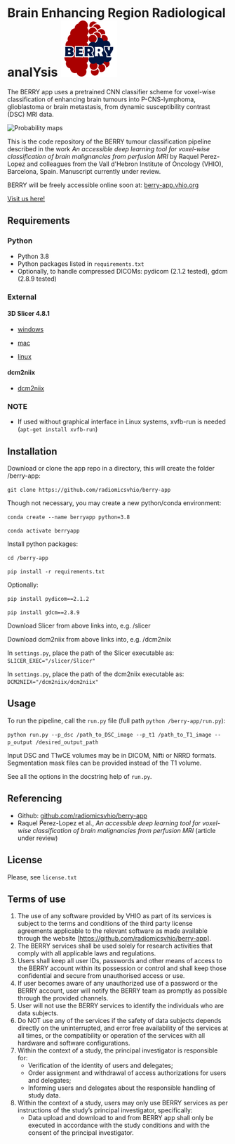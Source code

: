 # Brain Enhancing Region Radiological analYsis ![logo](doc/img/berry0_128.png)

The BERRY app uses a pretrained CNN classifier scheme for voxel-wise classification of enhancing brain tumours into P-CNS-lymphoma, glioblastoma or brain metastasis, from dynamic susceptibility contrast (DSC) MRI data.

![Probability maps](doc/img/probmaps.png)

This is the code repository of the BERRY tumour classification pipeline described in the work *An accessible deep learning tool for voxel-wise classification of brain malignancies from perfusion MRI* by Raquel Perez-Lopez and colleagues from the Vall d'Hebron Institute of Oncology (VHIO), Barcelona, Spain. Manuscript currently under review.


BERRY will be freely accessible online soon at:  [berry-app.vhio.org](https://berry-app.vhio.org/)


[Visit us here!](https://radiomicsgroup.github.io/)

## Requirements
### Python
- Python 3.8
- Python packages listed in `requirements.txt`
- Optionally, to handle compressed DICOMs: pydicom (2.1.2 tested), gdcm (2.8.9 tested)

### External
#### 3D Slicer 4.8.1

- [windows](https://slicer-packages.kitware.com/api/v1/file/60add7aeae4540bf6a89c0eb/download)

- [mac](https://slicer-packages.kitware.com/api/v1/file/60add78bae4540bf6a89c0c4/download)

- [linux](https://slicer-packages.kitware.com/api/v1/file/60add79eae4540bf6a89c0d6/download)

#### dcm2niix

- [dcm2niix](https://github.com/rordenlab/dcm2niix)

### NOTE
- If used without graphical interface in Linux systems, xvfb-run is needed (`apt-get install xvfb-run`)

## Installation
Download or clone the app repo in a directory, this will create the folder /berry-app:

`git clone https://github.com/radiomicsvhio/berry-app`

Though not necessary, you may create a new python/conda environment:

`conda create --name berryapp python=3.8`

`conda activate berryapp`

Install python packages:

`cd /berry-app`

`pip install -r requirements.txt`

Optionally:

`pip install pydicom==2.1.2`

`pip install gdcm==2.8.9`

Download Slicer from above links into, e.g. /slicer

Download dcm2niix from above links into, e.g. /dcm2niix

In `settings.py`, place the path of the Slicer executable as: `SLICER_EXEC="/slicer/Slicer"`

In `settings.py`, place the path of the dcm2niix executable as: `DCM2NIIX="/dcm2niix/dcm2niix"`

## Usage
To run the pipeline, call the `run.py` file (full path `python /berry-app/run.py`):

`python run.py --p_dsc /path_to_DSC_image --p_t1 /path_to_T1_image --p_output /desired_output_path`

Input DSC and T1wCE volumes may be in DICOM, Nifti or NRRD formats.
Segmentation mask files can be provided instead of the T1 volume.

See all the options in the docstring help of `run.py`.

## Referencing
- Github: [github.com/radiomicsvhio/berry-app](https://github.com/radiomicsvhio/berry-app)
- Raquel Perez-Lopez et al., *An accessible deep learning tool for voxel-wise classification of brain malignancies from perfusion MRI* (article under review)

## License
Please, see `license.txt`

## Terms of use
1.	The use of any software provided by VHIO as part of its services is subject to the terms and conditions of the third party license agreements applicable to the relevant software as made available through the website [https://github.com/radiomicsvhio/berry-app].
2.	The BERRY services shall be used solely for research activities that comply with all applicable laws and regulations.
3.	Users shall keep all user IDs, passwords and other means of access to the BERRY account within its possession or control and shall keep those confidential and secure from unauthorised access or use.
4.	If user becomes aware of any unauthorized use of a password or the BERRY account, user will notify the BERRY team as promptly as possible through the provided channels.
5.	User will not use the BERRY services to identify the individuals who are data subjects.
6.	Do NOT use any of the services if the safety of data subjects depends directly on the uninterrupted, and error free availability of the services at all times, or the compatibility or operation of the services with all hardware and software configurations.
7.	Within the context of a study, the principal investigator is responsible for:
    - Verification of the identity of users and delegates;
    - Order assignment and withdrawal of access authorizations for users and delegates;
    - Informing users and delegates about the responsible handling of study data.
8.	Within the context of a study, users may only use BERRY services as per instructions of the study’s principal investigator, specifically:
    - Data upload and download to and from BERRY app shall only be executed in accordance with the study conditions and with the consent of the principal investigator.
